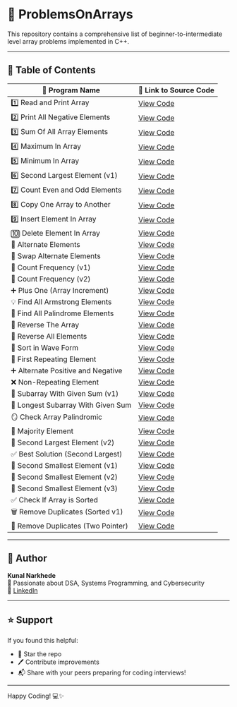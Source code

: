 # 🚀 ProblemsOnArrays

This repository contains a comprehensive list of beginner-to-intermediate level array problems implemented in C++.

---

## 📁 Table of Contents

| 📌 Program Name                        | 🔗 Link to Source Code |
| ------------------------------------- | ---------------------- |
| 1️⃣ Read and Print Array              | [View Code](https://github.com/KunalNarkhedePatil/DSA-2026/blob/main/ProblemsOnArrays/1_ReadAndPrintArray.cpp) |
| 2️⃣ Print All Negative Elements       | [View Code](https://github.com/KunalNarkhedePatil/DSA-2026/blob/main/ProblemsOnArrays/2_PrintAllNegative.cpp) |
| 3️⃣ Sum Of All Array Elements         | [View Code](https://github.com/KunalNarkhedePatil/DSA-2026/blob/main/ProblemsOnArrays/3_SumOfAllArrayElements.cpp) |
| 4️⃣ Maximum In Array                  | [View Code](https://github.com/KunalNarkhedePatil/DSA-2026/blob/main/ProblemsOnArrays/4_MaximumInArray.cpp) |
| 5️⃣ Minimum In Array                  | [View Code](https://github.com/KunalNarkhedePatil/DSA-2026/blob/main/ProblemsOnArrays/5_MinimumInArray.cpp) |
| 6️⃣ Second Largest Element (v1)       | [View Code](https://github.com/KunalNarkhedePatil/DSA-2026/blob/main/ProblemsOnArrays/6_SecondLargestElement1.cpp) |
| 7️⃣ Count Even and Odd Elements       | [View Code](https://github.com/KunalNarkhedePatil/DSA-2026/blob/main/ProblemsOnArrays/7_CountEvenOddElement.cpp) |
| 8️⃣ Copy One Array to Another         | [View Code](https://github.com/KunalNarkhedePatil/DSA-2026/blob/main/ProblemsOnArrays/8_CopyOneArrToAnotherArr.cpp) |
| 9️⃣ Insert Element In Array           | [View Code](https://github.com/KunalNarkhedePatil/DSA-2026/blob/main/ProblemsOnArrays/9_InsertElementInArray.cpp) |
| 🔟 Delete Element In Array            | [View Code](https://github.com/KunalNarkhedePatil/DSA-2026/blob/main/ProblemsOnArrays/10_DeleteElementInArray.cpp) |
| 🔁 Alternate Elements                 | [View Code](https://github.com/KunalNarkhedePatil/DSA-2026/blob/main/ProblemsOnArrays/11_AlternateElements.cpp) |
| 🔁 Swap Alternate Elements            | [View Code](https://github.com/KunalNarkhedePatil/DSA-2026/blob/main/ProblemsOnArrays/12_SwapAlternateElements.cpp) |
| 🔢 Count Frequency (v1)               | [View Code](https://github.com/KunalNarkhedePatil/DSA-2026/blob/main/ProblemsOnArrays/13_CountFreqOfEachLElement1.cpp) |
| 🔢 Count Frequency (v2)               | [View Code](https://github.com/KunalNarkhedePatil/DSA-2026/blob/main/ProblemsOnArrays/14_CountFreqOfEachLElement2.cpp) |
| ➕ Plus One (Array Increment)         | [View Code](https://github.com/KunalNarkhedePatil/DSA-2026/blob/main/ProblemsOnArrays/15_PlusOne.cpp) |
| 💡 Find All Armstrong Elements        | [View Code](https://github.com/KunalNarkhedePatil/DSA-2026/blob/main/ProblemsOnArrays/16_FindAllArmstrongElement.cpp) |
| 🔄 Find All Palindrome Elements       | [View Code](https://github.com/KunalNarkhedePatil/DSA-2026/blob/main/ProblemsOnArrays/17_FindAllPalindromeElements.cpp) |
| 🔁 Reverse The Array                  | [View Code](https://github.com/KunalNarkhedePatil/DSA-2026/blob/main/ProblemsOnArrays/18_ReverseTheArray.cpp) |
| 🔄 Reverse All Elements               | [View Code](https://github.com/KunalNarkhedePatil/DSA-2026/blob/main/ProblemsOnArrays/19_ReverseAllElementsInArray.cpp) |
| 🌊 Sort in Wave Form                  | [View Code](https://github.com/KunalNarkhedePatil/DSA-2026/blob/main/ProblemsOnArrays/20_sortInWave.cpp) |
| 🔁 First Repeating Element            | [View Code](https://github.com/KunalNarkhedePatil/DSA-2026/blob/main/ProblemsOnArrays/21_First_Repeating_Element.cpp) |
| ➕ Alternate Positive and Negative    | [View Code](https://github.com/KunalNarkhedePatil/DSA-2026/blob/main/ProblemsOnArrays/22_Alternate_Positive_Negative.cpp) |
| ❌ Non-Repeating Element              | [View Code](https://github.com/KunalNarkhedePatil/DSA-2026/blob/main/ProblemsOnArrays/23_Non_Repeating_Element.cpp) |
| 📐 Subarray With Given Sum (v1)       | [View Code](https://github.com/KunalNarkhedePatil/DSA-2026/blob/main/ProblemsOnArrays/24_FindSubArrayWithSum1.cpp) |
| 📏 Longest Subarray With Given Sum    | [View Code](https://github.com/KunalNarkhedePatil/DSA-2026/blob/main/ProblemsOnArrays/25_FindLongestSubArrayWithSum.cpp) |
| 🪞 Check Array Palindromic            | [View Code](https://github.com/KunalNarkhedePatil/DSA-2026/blob/main/ProblemsOnArrays/26_checkArrayPalindromic.cpp) |
| 🔢 Majority Element                   | [View Code](https://github.com/KunalNarkhedePatil/DSA-2026/blob/main/ProblemsOnArrays/27_majority_element.cpp) |
| 🔁 Second Largest Element (v2)        | [View Code](https://github.com/KunalNarkhedePatil/DSA-2026/blob/main/ProblemsOnArrays/28_SecondLargestElement2.cpp) |
| ✅ Best Solution (Second Largest)     | [View Code](https://github.com/KunalNarkhedePatil/DSA-2026/blob/main/ProblemsOnArrays/29_SecondLargestElement3BestSolution.cpp) |
| 🔢 Second Smallest Element (v1)       | [View Code](https://github.com/KunalNarkhedePatil/DSA-2026/blob/main/ProblemsOnArrays/30_SecondSmallestElement1.cpp) |
| 🔢 Second Smallest Element (v2)       | [View Code](https://github.com/KunalNarkhedePatil/DSA-2026/blob/main/ProblemsOnArrays/31_SecondSmallestElement2.cpp) |
| 🔢 Second Smallest Element (v3)       | [View Code](https://github.com/KunalNarkhedePatil/DSA-2026/blob/main/ProblemsOnArrays/32_SecondSmallestElement3.cpp) |
| ✅ Check If Array is Sorted           | [View Code](https://github.com/KunalNarkhedePatil/DSA-2026/blob/main/ProblemsOnArrays/33_checkArraySorted.cpp) |
| 🗑 Remove Duplicates (Sorted v1)      | [View Code](https://github.com/KunalNarkhedePatil/DSA-2026/blob/main/ProblemsOnArrays/34_removeDuplicateFromSortedArray1.cpp) |
| 🧹 Remove Duplicates (Two Pointer)    | [View Code](https://github.com/KunalNarkhedePatil/DSA-2026/blob/main/ProblemsOnArrays/35_removeDuplicateFromSortedArrayUsingTwoPointer.cpp) |

---

## 🧠 Author

**Kunal Narkhede**  
💼 Passionate about DSA, Systems Programming, and Cybersecurity  
🔗 [LinkedIn](https://www.linkedin.com/in/kunalnarkhedepatil)

---

## ⭐️ Support

If you found this helpful:

- 🌟 Star the repo  
- 🖊 Contribute improvements  
- 📬 Share with your peers preparing for coding interviews!

---

Happy Coding! 💻✨
